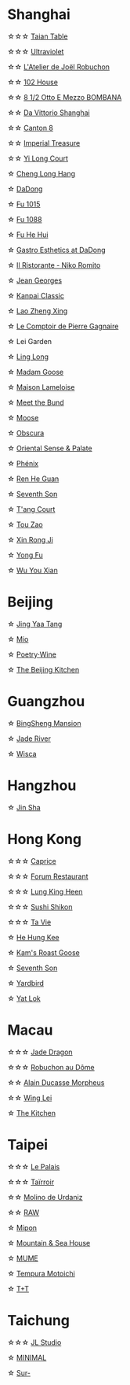 # Shanghai
☆☆☆ [Taian Table](https://www.instagram.com/p/C0q2OuKrVGN/?hl=en)

☆☆☆ [Ultraviolet](https://www.instagram.com/p/C0gJ6dcOZZI/?hl=en)

☆☆ [L'Atelier de Joël Robuchon](https://www.instagram.com/p/C4V1WtExgpt/?hl=en)

☆☆ [102 House](https://www.instagram.com/p/DCnHk8hSVlt/?hl=en)

☆☆ [8 1/2 Otto E Mezzo BOMBANA](https://www.instagram.com/p/C0qpVCpuNSh/?hl=en)

☆☆ [Da Vittorio Shanghai](https://www.instagram.com/p/C4U_0W3uVhg/?hl=en)

☆☆ [Canton 8](https://www.instagram.com/p/C0ddV7qOfmn/?hl=en)

☆☆ [Imperial Treasure](https://www.instagram.com/p/C4TOrKIxYqc/?hl=en)

☆☆ [Yi Long Court](https://www.instagram.com/p/C4dXH7HLj-7/?hl=en)

☆ [Cheng Long Hang](https://www.instagram.com/p/C4qk3DNvBum/?hl=en)

☆ [DaDong](https://www.instagram.com/p/C4ku-xprxeF/?hl=en)

☆ [Fu 1015](https://www.instagram.com/p/DAgOlXKyTbt/?hl=en)

☆ [Fu 1088](https://www.instagram.com/p/DJ08S2Rx2Nu/)

☆ [Fu He Hui](https://www.instagram.com/p/C0gWAZJue3A/?hl=en)

☆ [Gastro Esthetics at DaDong](https://www.instagram.com/p/C4eGYYfS2ge/?hl=en)

☆ [Il Ristorante - Niko Romito](https://www.instagram.com/p/C4bEw-ARXJz/?hl=en)

☆ [Jean Georges](https://www.instagram.com/p/C4Yakg1JOda/?hl=en)

☆ [Kanpai Classic](https://www.instagram.com/p/C4bLu4zvZub/?hl=en)

☆ [Lao Zheng Xing](https://www.instagram.com/p/C4iJjYKrMb4/?hl=en)

☆ [Le Comptoir de Pierre Gagnaire](https://www.instagram.com/p/C4kwbHLrRrX/?hl=en)

☆ Lei Garden

☆ [Ling Long](https://www.instagram.com/p/DBawSo5RKkv/?hl=en)

☆ [Madam Goose](https://www.instagram.com/p/C4gM_tYR6Gq/?hl=en)

☆ [Maison Lameloise](https://www.instagram.com/p/C0lc_2zum8A/?hl=en)

☆ [Meet the Bund](https://www.instagram.com/p/C1cWPr4usCp/?hl=en)

☆ [Moose](https://www.instagram.com/p/DB07DyLRCv0/?hl=en)

☆ [Obscura](https://www.instagram.com/p/C2VsO00SSSF/?hl=en)

☆ [Oriental Sense & Palate](https://www.instagram.com/p/DB07rVax2AK/?hl=en)

☆ [Phénix](https://www.instagram.com/p/C4YdVDhP_6B/?hl=en)

☆ [Ren He Guan](https://www.instagram.com/p/C4X6vrpR7nw/?hl=en)

☆ [Seventh Son](https://www.instagram.com/p/C4i6rLMP_7s/?hl=en)

☆ [T'ang Court](https://www.instagram.com/p/DAfiVwrSNxF/?hl=en)

☆ [Tou Zao](https://www.instagram.com/p/C14VF2trX3d/?hl=en)

☆ [Xin Rong Ji](https://www.instagram.com/p/C4afF8sLKwr/?hl=en)

☆ [Yong Fu](https://www.instagram.com/p/DBwAz4UR7il/?hl=en)

☆ [Wu You Xian](https://www.instagram.com/p/DAgOCGbSnqs/?hl=en)

# Beijing
☆ [Jing Yaa Tang](https://www.instagram.com/p/C4YaCrmpSo6/?hl=en)

☆ [Mio](https://www.instagram.com/p/C0lYc5buBue/?hl=en)

☆ [Poetry‧Wine](https://www.instagram.com/p/C4bGHcIJ-Y4/?hl=en)

☆ [The Beijing Kitchen](https://www.instagram.com/p/C4eGjNtS50n/?hl=en)

# Guangzhou
☆ [BingSheng Mansion](https://www.instagram.com/p/C4YcvOSPyy2/?hl=en)

☆ [Jade River](https://www.instagram.com/p/C0lcqCruMBd/?hl=en)

☆ [Wisca](https://www.instagram.com/p/C01q9tlOnfz/?hl=en)

# Hangzhou
☆ [Jin Sha](https://www.instagram.com/p/C0vbB0WLPRM/?hl=en)

# Hong Kong
☆☆☆ [Caprice](https://www.instagram.com/p/C4Yd0Q9vu7C/?hl=en)

☆☆☆ [Forum Restaurant](https://www.instagram.com/p/C0o1Db9LGS5/?hl=en)

☆☆☆ [Lung King Heen](https://www.instagram.com/p/C0qu2sku1r4/?hl=en)

☆☆☆ [Sushi Shikon](https://www.instagram.com/p/C0vxJQfO5YS/?hl=en)

☆☆☆ [Ta Vie](https://www.instagram.com/p/C0o3I_TLB-M/?hl=en)

☆ [He Hung Kee](https://www.instagram.com/p/C4bI9pYPCBe/?hl=en)

☆ [Kam's Roast Goose](https://www.instagram.com/p/C2zevGIr6sX/?hl=en)

☆ [Seventh Son](https://www.instagram.com/p/C4gG34nxpSm/?hl=en)

☆ [Yardbird](https://www.instagram.com/p/C4iDJhqrNZL/?hl=en)

☆ [Yat Lok](https://www.instagram.com/p/C4TPJVlxCW2/?hl=en)

# Macau
☆☆☆ [Jade Dragon](https://www.instagram.com/p/C0iCr9-xy37/?hl=en)

☆☆☆ [Robuchon au Dôme](https://www.instagram.com/p/C01zNNbrMxJ/?hl=en)

☆☆ [Alain Ducasse Morpheus](https://www.instagram.com/p/C4VWJdDrxs2/?hl=en)

☆☆ [Wing Lei](https://www.instagram.com/p/C4dZ1nfr_68/?hl=en)

☆ [The Kitchen](https://www.instagram.com/p/C4Yc9QRv0Pp/?hl=en)

# Taipei
☆☆☆ [Le Palais](https://www.instagram.com/p/DP5HHQ9EeoL/?hl=en&img_index=1)

☆☆☆ [Taïrroir](https://www.instagram.com/p/DP3pFWhkR9X/?hl=en&img_index=1)

☆☆ [Molino de Urdaniz](https://www.instagram.com/p/DBfqCCDRK1l/?hl=en)

☆☆ [RAW](https://www.instagram.com/p/DBax4xixDtt/?hl=en)

☆ [Mipon](https://www.instagram.com/p/DBbqAmKv_l3/?hl=en)

☆ [Mountain & Sea House](https://www.instagram.com/p/DP0y21rkQyl/?hl=en&img_index=1)

☆ [MUME](https://www.instagram.com/p/C0dewZuu0ch/?hl=en)

☆ [Tempura Motoichi](https://www.instagram.com/p/DP0ygXYEdQu/?hl=en&img_index=1)

☆ [T+T](https://www.instagram.com/p/DP0x2DoEcT1/?hl=en&img_index=1)

# Taichung
☆☆☆ [JL Studio](https://www.instagram.com/p/DBawymNxmJn/?hl=en)

☆ [MINIMAL](https://www.instagram.com/p/DBbqOm3vbKx/?hl=en)

☆ [Sur-](https://www.instagram.com/p/DBYeFaBpMFH/?hl=en)

